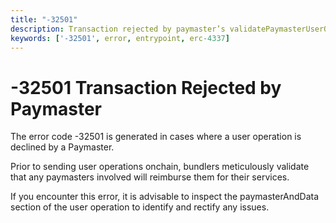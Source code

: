 ```yaml
---
title: "-32501"
description: Transaction rejected by paymaster’s validatePaymasterUserOp
keywords: ['-32501', error, entrypoint, erc-4337]
---
```


# -32501 Transaction Rejected by Paymaster

The error code -32501 is generated in cases where a user operation is declined by a Paymaster.

Prior to sending user operations onchain, bundlers meticulously validate that any paymasters involved will reimburse them for their services.

If you encounter this error, it is advisable to inspect the paymasterAndData section of the user operation to identify and rectify any issues.